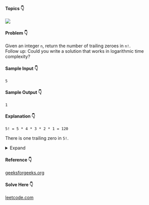 #### Topics :point_down:
![](https://img.shields.io/badge/-math-wheat)

#### Problem :point_down:
Given an integer `n`, return the number of trailing zeroes in `n!`.  
Follow up: Could you write a solution that works in logarithmic time complexity?
#### Sample Input :point_down:
```
5
```
#### Sample Output :point_down:
```
1
```
#### Explanation :point_down:
```
5! = 5 * 4 * 3 * 2 * 1 = 120
```
There is one trailing zero in `5!`.
<details>
<summary>Expand</summary>

#### Python :point_down:
```py
def solve(n):
    z = 0 # zeroes
    m = 5 # multiple of 5
    while floor(n//m) >= 1:
        z += floor(n//m)
        m *= 5

    return z
```
#### Hint :point_down:
```
trailing 0s in n! = count of 5s in prime factors of n!
                  = floor(n/5) + floor(n/25) + floor(n/125) + ....
```
#### Time Complexity :point_down:
```
O(log n)
```
#### Space Complexity :point_down:
```
O(1)
```
</details>

#### Reference :point_down:
[geeksforgeeks.org](https://www.geeksforgeeks.org/count-trailing-zeroes-factorial-number/)
#### Solve Here :point_down:
[leetcode.com](https://leetcode.com/problems/factorial-trailing-zeroes/)
